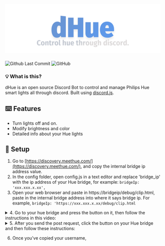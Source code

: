 # ![Huucord](images/dhue_banner.png)
![Github Last Commit](https://img.shields.io/github/last-commit/flyxn/huucord?color=%233F84E5&logo=github)
![GitHub](https://img.shields.io/github/license/flyxn/dhue?color=%233F84E5)

### 💡 What is this?
dHue is an open source Discord Bot to control and manage Philips Hue smart lights all through discord. Built using [discord.js](https://github.com/discordjs/discord.js).

## ⌨️ Features
- Turn lights off and on.
- Modify brightness and color
- Detailed info about your Hue lights

## 🚗 Setup
1. Go to [https://discovery.meethue.com/](https://discovery.meethue.com/), and copy the internal bridge ip address value.
2. In the config folder, open config.js in a text editor and replace 'bridge_ip' with the ip address of your Hue bridge, for example: ```bridgeIp: 'xxx.xxx.x.xx',```
3. Open your web browser and paste in https://bridgeip/debug/clip.html, paste in the internal bridge address into where it says bridge ip. For example, ```bridgeIp: 'https://xxx.xxx.x.xx/debug/clip.html```
<details>
  <summary>4. Go to your hue bridge and press the button on it, then follow the instructions in this video:</summary>
  
# ![notpressed](images/notpressedgif.gif)
  </details>
  
  <details>
<summary> 5. After you send the post request, click the button on your Hue bridge and then follow these instructions:</summary>
  
# ![pressed](images/pressedgif.gif)
</details>

6. Once you've copied your username,


